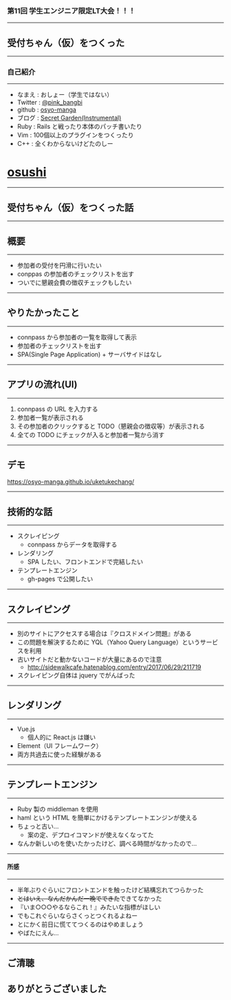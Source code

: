 ### 第11回 学生エンジニア限定LT大会！！！
- - -
## 受付ちゃん（仮）をつくった  

---

### 自己紹介
- - -

* なまえ  : おしょー（学生ではない）
* Twitter : [@pink_bangbi](https://twitter.com/pink_bangbi)
* github  : [osyo-manga](https://github.com/osyo-manga)
* ブログ  : [Secret Garden(Instrumental)](http://secret-garden.hatenablog.com)
* Ruby    : Rails と戦ったり本体のパッチ書いたり    <!-- .element: class="fragment" -->
* Vim     : 100個以上のプラグインをつくったり    <!-- .element: class="fragment" -->
* C++     : 全くわからないけどたのしー    <!-- .element: class="fragment" -->
# [osushi](https://osushi.love/pink_bangbi)    <!-- .element: class="fragment" -->

---

## 受付ちゃん（仮）をつくった話

---

## 概要
- - -  

* 参加者の受付を円滑に行いたい    <!-- .element: class="fragment" -->
* conppas の参加者のチェックリストを出す    <!-- .element: class="fragment" -->
* ついでに懇親会費の徴収チェックもしたい    <!-- .element: class="fragment" -->

---

## やりたかったこと
- - -

* connpass から参加者の一覧を取得して表示    <!-- .element: class="fragment" -->
* 参加者のチェックリストを出す    <!-- .element: class="fragment" -->
* SPA(Single Page Application) + サーバサイドはなし    <!-- .element: class="fragment" -->

---

## アプリの流れ(UI)
- - -  

1. connpass の URL を入力する   <!-- .element: class="fragment" -->
1. 参加者一覧が表示される        <!-- .element: class="fragment" -->
1. その参加者のクリックすると TODO（懇親会の徴収等）が表示される   <!-- .element: class="fragment" -->
1. 全ての TODO にチェックが入ると参加者一覧から消す   <!-- .element: class="fragment" -->

---

## デモ

https://osyo-manga.github.io/uketukechang/

---

## 技術的な話
- - -

* スクレイピング        <!-- .element: class="fragment" -->
  * connpass からデータを取得する
* レンダリング        <!-- .element: class="fragment" -->
  * SPA したい、フロントエンドで完結したい
* テンプレートエンジン        <!-- .element: class="fragment" -->
  * gh-pages で公開したい

---

## スクレイピング
- - -  

* 別のサイトにアクセスする場合は『クロスドメイン問題』がある
* この問題を解決するために YQL（Yahoo Query Language）というサービスを利用
* 古いサイトだと動かないコードが大量にあるので注意
  * http://sidewalkcafe.hatenablog.com/entry/2017/06/29/211719
* スクレイピング自体は jquery でがんばった

---

## レンダリング
- - -

* Vue.js
  * 個人的に React.js は嫌い
* Element（UI フレームワーク）
* 両方共過去に使った経験がある

---

## テンプレートエンジン
- - -

* Ruby 製の middleman を使用
* haml という HTML を簡単にかけるテンプレートエンジンが使える
* ちょっと古い…
  * 案の定、デプロイコマンドが使えなくなってた
* なんか新しいのを使いたかったけど、調べる時間がなかったので…

---

#### 所感
- - -

* 半年ぶりぐらいにフロントエンドを触ったけど結構忘れてつらかった
* <del>とはいえ、なんだかんだ一晩でできた</del>できてなかった
* 『いま○○○やるならこれ！』みたいな指標がほしい
* でもこれぐらいならさくっとつくれるよねー
* とにかく前日に慌ててつくるのはやめましょう
* やばたにえん…        <!-- .element: class="fragment" -->

---

## ご清聴
## ありがとうございました
